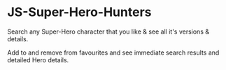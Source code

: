 # JS-Super-Hero-Hunters

Search any Super-Hero character that you like & see all it's versions & details.

Add to and remove from favourites and see immediate search results and detailed Hero details.
